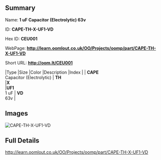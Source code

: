 

## Summary
 
Name: __1 uF Capacitor (Electrolytic) 63v__

ID: __CAPE-TH-X-UF1-VD__

Hex ID: __CEU001__

WebPage: __http://learn.oomlout.co.uk/OO/Projects/oomp/part/CAPE-TH-X-UF1-VD__

Short URL: __http://oom.lt/CEU001__


|Type   |Size   |Color   |Description   |Index   |
| __CAPE__ <br>Capacitor (Electrolytic)  | __TH__<br>   |__X__<br>    |__UF1__<br>1 uF    | __VD__<br> 63v |


## Images
![CAPE-TH-X-UF1-VD](http://oomlout.com/oomp-gen/parts/CAPE-TH-X-UF1-VD/CAPE-TH-X-UF1-VD_420.jpg)

## Full Details

 http://learn.oomlout.co.uk/OO/Projects/oomp/part/CAPE-TH-X-UF1-VD

